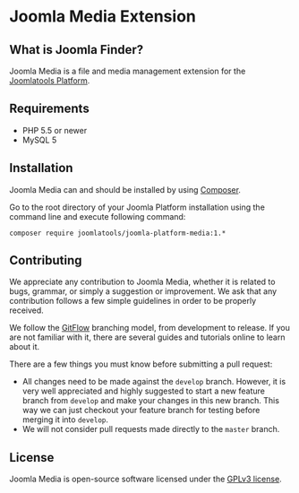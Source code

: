# Joomla Media Extension

## What is Joomla Finder?

Joomla Media is a file and media management extension for the [Joomlatools Platform](https://github.com/joomlatools/joomla-platform).

## Requirements

- PHP 5.5 or newer
- MySQL 5

## Installation

Joomla Media can and should be installed by using [Composer](https://getcomposer.org/). 

Go to the root directory of your Joomla Platform installation using the command line and execute following command:

```
composer require joomlatools/joomla-platform-media:1.*
```

## Contributing

We appreciate any contribution to Joomla Media, whether it is related to bugs, grammar, or simply a suggestion or
improvement. We ask that any contribution follows a few simple guidelines in order to be properly received.

We follow the [GitFlow][gitflow-model] branching model, from development to release. If you are not familiar with it,
there are several guides and tutorials online to learn about it.

There are a few things you must know before submitting a pull request:

- All changes need to be made against the `develop` branch. However, it is very well appreciated and highly suggested to 
start a new feature branch from `develop` and make your changes in this new branch. This way we can just checkout your 
feature branch for testing before merging it into `develop`.
- We will not consider pull requests made directly to the `master` branch.

## License 

Joomla Media is open-source software licensed under the [GPLv3 license](https://github.com/joomlatools/joomla-platform-finder/blob/master/LICENSE.txt).

[gitflow-model]: http://nvie.com/posts/a-successful-git-branching-model/

